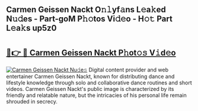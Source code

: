 ## Carmen Geissen Nackt O𝚗𝚕yf𝚊ns L𝚎a𝚔ed N𝚞𝚍es - Part-goM P𝚑𝚘tos Vi𝚍𝚎o - H𝚘𝚝 Part L𝚎a𝚔s up5z0

# <h2><a href="http://kf3laf.oniu.top/?m=Carmen+Geissen+Nackt">🔗👉 🔴 Carmen Geissen Nackt P𝚑ot𝚘𝚜 V𝚒d𝚎o</a></h2>

[![Carmen Geissen Nackt Nu𝚍e𝚜](https://i.imgur.com/0qMVB7G.gif)](http://kf3laf.oniu.top/?m=Carmen+Geissen+Nackt)
Digital content provider and web entertainer Carmen Geissen Nackt, known for distributing dance and lifestyle knowledge through solo and collaborative dance routines and short videos. Carmen Geissen Nackt's public image is characterized by its friendly and relatable nature, but the intricacies of his personal life remain shrouded in secrecy.  
